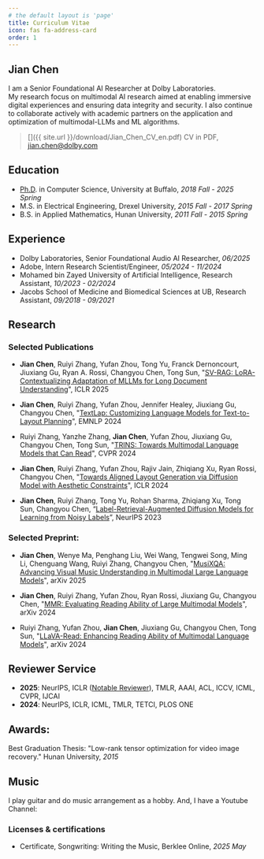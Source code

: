 ```yaml
---
# the default layout is 'page'
title: Curriculum Vitae
icon: fas fa-address-card
order: 1
---
```

<!-- Include Font Awesome -->
<link rel="stylesheet" href="https://cdnjs.cloudflare.com/ajax/libs/font-awesome/6.0.0/css/all.min.css">

<!-- Include life-ticker-bar component -->
<script type="module" src="{{ '/assets/js/life-ticker-bar.js' | relative_url }}"></script>

## Jian Chen <div style="text-align: right;"><life-ticker-bar birth="1992-12-23T05:00:00+08:00" text="life timestamp"> </life-ticker-bar> </div>

I am a Senior Foundational AI Researcher at Dolby Laboratories.<br>
My research focus on multimodal AI research aimed at enabling immersive digital experiences and ensuring data integrity and security. I also continue to collaborate actively with academic partners on the application and optimization of multimodal-LLMs and ML algorithms.

>[<i class="fas fa-address-card"></i>]({{ site.url }}/download/Jian_Chen_CV_en.pdf) CV in PDF, [<i class="fas fa-envelope"></i>](mailto:jian.chen@dolby.com) jian.chen@dolby.com


## Education
- [Ph.D](https://puar-playground.github.io/posts/defense_passed/). in Computer Science, University at Buffalo, *2018 Fall - 2025 Spring* 
- M.S. in Electrical Engineering, Drexel University, *2015 Fall - 2017 Spring*
- B.S. in Applied Mathematics, Hunan University, *2011 Fall - 2015 Spring*

## Experience [<i class="fab fa-linkedin"></i>](https://www.linkedin.com/in/jian-chen-1a0b9a11b/)
- Dolby Laboratories, Senior Foundational Audio AI Researcher, *06/2025*
- Adobe, Intern Research Scientist/Engineer, *05/2024 - 11/2024*
- Mohamed bin Zayed University of Artificial Intelligence, Research Assistant, *10/2023 - 02/2024*
- Jacobs School of Medicine and Biomedical Sciences at UB, Research Assistant, *09/2018 - 09/2021*

## Research [<i class="fas fa-user-graduate"></i>](https://scholar.google.com/citations?user=uBGjz-EAAAAJ)
### Selected Publications 

- **Jian Chen**, Ruiyi Zhang, Yufan Zhou, Tong Yu, Franck Dernoncourt, Jiuxiang Gu, Ryan A. Rossi, Changyou Chen, Tong Sun, "[SV-RAG: LoRA-Contextualizing Adaptation of MLLMs for Long Document Understanding](https://openreview.net/forum?id=FDaHjwInXO)", ICLR 2025

- **Jian Chen**, Ruiyi Zhang, Yufan Zhou, Jennifer Healey, Jiuxiang Gu, Changyou Chen, "[TextLap: Customizing Language Models for Text-to-Layout Planning](https://aclanthology.org/2024.findings-emnlp.833/)", EMNLP 2024

- Ruiyi Zhang, Yanzhe Zhang, **Jian Chen**, Yufan Zhou, Jiuxiang Gu, Changyou Chen, Tong Sun, "[TRINS: Towards Multimodal Language Models that Can Read](https://openaccess.thecvf.com/content/CVPR2024/html/Zhang_TRINS_Towards_Multimodal_Language_Models_that_Can_Read_CVPR_2024_paper.html)", CVPR 2024

- **Jian Chen**, Ruiyi Zhang, Yufan Zhou, Rajiv Jain, Zhiqiang Xu, Ryan Rossi, Changyou Chen, "[Towards Aligned Layout Generation via Diffusion Model with Aesthetic Constraints](https://arxiv.org/abs/2402.04754)", ICLR 2024

- **Jian Chen**, Ruiyi Zhang, Tong Yu, Rohan Sharma, Zhiqiang Xu, Tong Sun, Changyou Chen, “[Label-Retrieval-Augmented Diffusion Models for Learning from Noisy Labels](https://proceedings.neurips.cc/paper_files/paper/2023/hash/d191ba4c8923ed8fd8935b7c98658b5f-Abstract-Conference.html)”, NeurIPS 2023


### Selected Preprint:
- **Jian Chen**, Wenye Ma, Penghang Liu, Wei Wang, Tengwei Song, Ming Li, Chenguang Wang, Ruiyi Zhang, Changyou Chen, "[MusiXQA: Advancing Visual Music Understanding in Multimodal Large Language Models](https://arxiv.org/abs/2506.23009)", arXiv 2025

- **Jian Chen**, Ruiyi Zhang, Yufan Zhou, Ryan Rossi, Jiuxiang Gu, Changyou Chen, "[MMR: Evaluating Reading Ability of Large Multimodal Models](https://arxiv.org/abs/2408.14594)", arXiv 2024

- Ruiyi Zhang, Yufan Zhou, **Jian Chen**, Jiuxiang Gu, Changyou Chen, Tong Sun, "[LLaVA-Read: Enhancing Reading Ability of Multimodal Language Models](https://arxiv.org/abs/2407.19185)", arXiv 2024

## Reviewer Service  
- **2025**: NeurIPS, ICLR ([Notable Reviewer](https://iclr.cc/Conferences/2025/Reviewers)), TMLR, AAAI, ACL, ICCV, ICML, CVPR, IJCAI
- **2024**: NeurIPS, ICLR, ICML, TMLR, TETCI, PLOS ONE

## Awards:
<i class="fa fa-trophy"></i> Best Graduation Thesis: "Low-rank tensor optimization for video image recovery." Hunan University, *2015*

## Music <i class="fas fa-music"></i> 
I play guitar and do music arrangement as a hobby. And, I have a Youtube Channel: [<i class="fab fa-youtube"></i>](https://www.youtube.com/@jianchen2550)

### Licenses & certifications
- Certificate, Songwriting: Writing the Music, Berklee Online, *2025 May*


